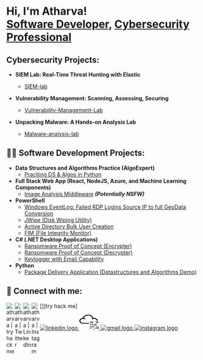 <h1>Hi, I'm Atharva! <br/><a href="https://github.com/joshmadakor1">Software Developer</a>, <a href="https://www.linkedin.com/in/joshmadakor/">Cybersecurity Professional</a></h1>



<h2> Cybersecurity Projects:</h2>

- <b>SIEM Lab: Real-Time Threat Hunting with Elastic</b>
  - [SIEM-lab](https://github.com/AtharvaRasal/SIEM-lab)
    
- <b>Vulnerability Management: Scanning, Assessing, Securing</b>
  - [Vulnerability-Management-Lab](https://github.com/AtharvaRasal/Vulnerability-Management-Lab-Nessus) 
  
- <b>Unpacking Malware: A Hands-on Analysis Lab</b>
  - [Malware-analysis-lab](https://github.com/AtharvaRasal/Malware-analysis-lab)
  




<h2>👨‍💻 Software Development Projects:</h2>

- <b>Data Structures and Algorithms Practice (AlgoExpert)</b>
  - [Praciting DS & Algos in Python](https://github.com/joshmadakor1/Algorithms-Practice)
- <b>Full Stack Web App (React, NodeJS, Azure, and Machine Learning Components)</b>
  - [Image Analysis Middleware](https://github.com/joshmadakor1/4chan-Image-Analysis-Middleware-C964) <b><i>(Potentially NSFW)</b></i>
- <b>PowerShell</b>
  - [Windows EventLog: Failed RDP Logins Source IP to full GeoData Conversion](https://github.com/joshmadakor1/Sentinel-Lab)
  - [JWipe (Disk Wiping Utility)](https://github.com/joshmadakor1/Jwipe.PowerShell)
  - [Active Directory Bulk User Creation](https://github.com/joshmadakor1/AD_PS)
  - [FIM (File Integrity Monitor)](https://github.com/joshmadakor1/PowerShell-Integrity-FIM)
- <b>C# (.NET Desktop Applications)</b>
  - [Ransomware Proof of Concept (Encrypter)](https://github.com/joshmadakor1/EncrypterPOC)
  - [Ransomware Proof of Concept (Decrypter)](https://github.com/joshmadakor1/DecrypterPOC)
  - [Keylogger with Email Capability](https://github.com/joshmadakor1/Key-Logger-With-Email)
- <b>Python</b>
  - [Package Delivery Application (Datastructures and Algorithms Demo)](https://github.com/joshmadakor1/Package-Delivery-Pathfinding-Algorithm)


<h2> 🤳 Connect with me:</h2>

[<img align="left" alt="atharva | tryhackme" width="22px" src="https://cdn.jsdelivr.net/npm/simple-icons@v3/icons/youtube.svg" />][try hack me]
[<img align="left" alt="atharva | Twitter" width="22px" src="https://cdn.jsdelivr.net/npm/simple-icons@v3/icons/twitter.svg" />][twitter]
[<img align="left" alt="atharva | LinkedIn" width="22px" src="https://cdn.jsdelivr.net/npm/simple-icons@v3/icons/linkedin.svg" />][linkedin]
[<img align="left" alt="atharva | Instagram" width="22px" src="https://cdn.jsdelivr.net/npm/simple-icons@v3/icons/instagram.svg" />][instagram]

[twitter]: https://twitter.com/joshmadakor
[youtube]: https://tryhackme.com/p/atharva.rasal200
[instagram]: https://www.instagram.com/joshmadakor/
[linkedin]: https://linkedin.com/in/joshmadakor



<div align="left">
  <a href="www.linkedin.com/in/atharva-rasal" target="_blank">
    <img src="https://raw.githubusercontent.com/maurodesouza/profile-readme-generator/master/src/assets/icons/social/linkedin/default.svg" width="52" height="40" alt="linkedin logo"  />
  </a>
  <a href="https://tryhackme.com/p/atharva.rasal200" target="_blank">
    <img src="https://raw.githubusercontent.com/maurodesouza/profile-readme-generator/master/src/assets/icons/social/tryhackme/default.svg" width="52" height="40" alt="tryhackme logo"  />
  </a>
  <a href="atharva.rasal2000@gmail.com" target="_blank">
    <img src="https://raw.githubusercontent.com/maurodesouza/profile-readme-generator/master/src/assets/icons/social/gmail/default.svg" width="52" height="40" alt="gmail logo"  />
  </a>
  <a href="_atharvarasal" target="_blank">
    <img src="https://raw.githubusercontent.com/maurodesouza/profile-readme-generator/master/src/assets/icons/social/instagram/default.svg" width="52" height="40" alt="instagram logo"  />
  </a>
</div>

###

